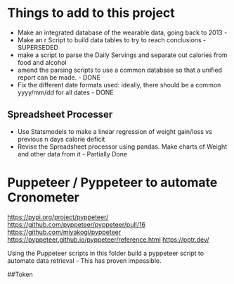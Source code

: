 # Things to add to this project

- Make an integrated database of the wearable data, going back to 2013 -
- Make an r Script to build data tables to try to reach conclusions - SUPERSEDED
- make a script to parse the Daily Servings and separate out calories from
  food and alcohol
- amend the parsing scripts to use a common database so that a unified report
  can be made. - DONE
- Fix the different date formats used: ideally, there should be a common yyyy/mm/dd for
  all dates - DONE

## Spreadsheet Processer
- Use Statsmodels to make a linear regression of weight gain/loss vs previous n days
  calorie deficit
- Revise the Spreadsheet processor using pandas. Make charts of Weight and other data
  from it - Partially Done

# Puppeteer / Pyppeteer to automate Cronometer
https://pypi.org/project/pyppeteer/
https://github.com/pyppeteer/pyppeteer/pull/16
https://github.com/miyakogi/pyppeteer
https://pyppeteer.github.io/pyppeteer/reference.html
https://pptr.dev/

Using the Puppeteer scripts in this folder build a pyppeteer script to automate data
retrieval - This has proven impossible.

##Token
